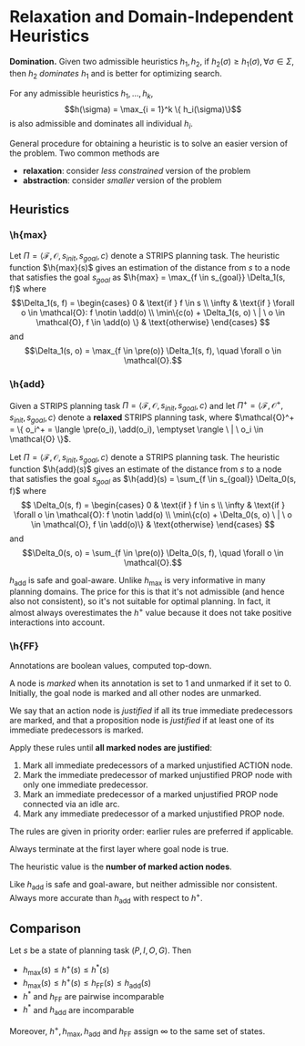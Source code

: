 # Relaxation and Domain-Independent Heuristics

**Domination.** Given two admissible heuristics $h_1, h_2$, if $h_2(\sigma) \geq h_1(\sigma), \forall \sigma \in \Sigma$, then $h_2$ *dominates* $h_1$ and is better for optimizing search.

For any admissible heuristics $h_1, \dots, h_k$,
$$h(\sigma) = \max_{i = 1}^k \{ h_i(\sigma)\}$$
is also admissible and dominates all individual $h_i$.

General procedure for obtaining a heuristic is to solve an easier version of the problem. Two common methods are

* **relaxation**: consider *less constrained* version of the problem
* **abstraction**: consider *smaller* version of the problem

## Heuristics

### \h{max}

Let $\Pi = \langle \mathcal{F}, \mathcal{O}, s_{init}, s_{goal}, c \rangle$ denote a STRIPS planning task. The heuristic function $\h{max}(s)$ gives an estimation of the  distance from $s$ to a node that satisfies the goal $s_{goal}$ as $\h{max} = \max_{f \in s_{goal}} \Delta_1(s, f)$ where
$$\Delta_1(s, f) = \begin{cases}
0 & \text{if } f \in s \\
\infty &  \text{if } \forall o \in \mathcal{O}: f \notin \add(o) \\
\min\{c(o) + \Delta_1(s, o) \ | \ o \in \mathcal{O}, f \in \add(o) \} & \text{otherwise}
\end{cases}
$$
and
$$\Delta_1(s, o) = \max_{f \in \pre(o)} \Delta_1(s, f), \quad \forall o \in \mathcal{O}.$$

### \h{add}

Given a STRIPS planning task $\Pi = \langle \mathcal{F}, \mathcal{O}, s_{init}, s_{goal}, c \rangle$ and let $\Pi^+ = \langle \mathcal{F}, \mathcal{O}^+, s_{init}, s_{goal}, c \rangle$ denote a **relaxed** STRIPS planning task, where $\mathcal{O}^+ = \{ o_i^+ = \langle \pre(o_i), \add(o_i), \emptyset \rangle \ | \ o_i \in \mathcal{O} \}$.

Let $\Pi = \langle \mathcal{F}, \mathcal{O}, s_{init}, s_{goal}, c \rangle$ denote a STRIPS planning task. The heuristic function $\h{add}(s)$ gives an estimate of the distance from $s$ to a node that satisfies the goal $s_{goal}$ as $\h{add}(s) = \sum_{f \in s_{goal}} \Delta_0(s, f)$ where
$$
\Delta_0(s, f) = \begin{cases}
0 & \text{if } f \in s \\
\infty & \text{if } \forall o \in \mathcal{O}: f \notin \add(o) \\
\min\{c(o) + \Delta_0(s, o) \ | \ o \in \mathcal{O}, f \in \add(o)\} & \text{otherwise}
\end{cases}
$$
and
$$\Delta_0(s, o) = \sum_{f \in \pre(o)} \Delta_0(s, f), \quad \forall o \in \mathcal{O}.$$

$h_\mathrm{add}$ is safe and goal-aware. Unlike $h_\mathrm{max}$ is very informative in many planning domains. The price for this is that it's not admissible (and hence also not consistent), so it's not suitable for optimal planning. In fact, it almost always overestimates the $h^+$ value because it does not take positive interactions into account.

### \h{FF}

Annotations are boolean values, computed top-down.

A node is *marked* when its annotation is set to 1 and unmarked if it set to 0. Initially, the goal node is marked and all other nodes are unmarked.

We say that an action node is *justified* if all its true immediate predecessors are marked, and that a proposition node is *justified* if at least one of its immediate predecessors is marked.

Apply these rules until **all marked nodes are justified**:

1. Mark all immediate predecessors of a marked unjustified ACTION node.
2. Mark the immediate predecessor of marked unjustified PROP node with only one immediate predecessor.
3. Mark an immediate predecessor of a marked unjustified PROP node connected via an idle arc.
4. Mark any immediate predecessor of a marked unjustified PROP node.

The rules are given in priority order: earlier rules are preferred if applicable.

Always terminate at the first layer where goal node is true.

The heuristic value is the **number of marked action nodes**.

Like $h_\mathrm{add}$ is safe and goal-aware, but neither admissible nor consistent.
Always more accurate than $h_\mathrm{add}$ with respect to $h^+$.

## Comparison

Let $s$ be a state of planning task $(P, I, O, G)$. Then

* $h_\mathrm{max}(s) \leq h^+(s) \leq h^*(s)$
* $h_\mathrm{max}(s) \leq h^+(s) \leq h_\mathrm{FF}(s) \leq h_\mathrm{add}(s)$
* $h^*$ and $h_\mathrm{FF}$ are pairwise incomparable
* $h^*$ and $h_\mathrm{add}$ are incomparable

Moreover, $h^+, h_\mathrm{max}, h_\mathrm{add}$ and $h_\mathrm{FF}$ assign $\infty$ to the same set of states.
